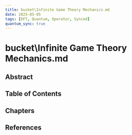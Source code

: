 ```yaml
---
title: bucket\Infinite Game Theory Mechanics.md
date: 2025-05-05
tags: [DFT, Quantum, Operator, Synced]
quantum_sync: true
---
```

# bucket\Infinite Game Theory Mechanics.md

## Abstract

## Table of Contents

## Chapters

## References

